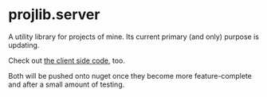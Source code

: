 # projlib.server
A utility library for projects of mine. Its current primary (and only) purpose is updating.

Check out [the client side code](https://github.com/CoolandonRS/projlib.client), too.

Both will be pushed onto nuget once they become more feature-complete and after a small amount of testing.
